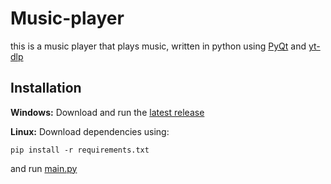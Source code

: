 # Music-player

this is a music player that plays music, written in python using [PyQt](https://doc.qt.io/qtforpython-5/) and [yt-dlp](https://github.com/yt-dlp)

## Installation

**Windows:** 
Download and run the [latest release](https://github.com/mervyn-teo/Music-player/releases/latest)

**Linux:** 
Download dependencies using:

```
pip install -r requirements.txt
```

and run [main.py](https://github.com/mervyn-teo/Music-player/blob/master/main.py)

